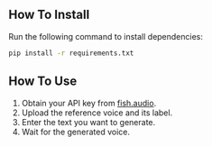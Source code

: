 ## How To Install

Run the following command to install dependencies:

```bash
pip install -r requirements.txt
```

## How To Use

1. Obtain your API key from [fish.audio](https://fish.audio/go-api/).
2. Upload the reference voice and its label.
3. Enter the text you want to generate.
4. Wait for the generated voice.

